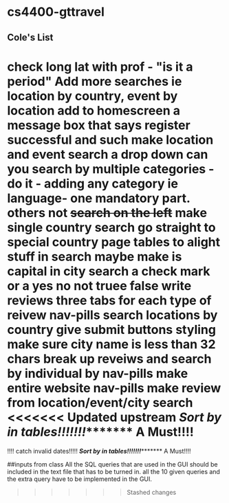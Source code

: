 # cs4400-gttravel

## Cole's List
check long lat with prof - "is it a period"
Add more searches ie location by country, event by location
add to homescreen a message box that says register successful and such
make location and event search a drop down
can you search by multiple categories - do it - adding any category ie language- one mandatory part. others not
~~search on the left~~
make single country search go straight to special country page
tables to alight stuff in search maybe
make is capital in city search a check mark or a yes no not truee false
write reviews three tabs for each type of reivew nav-pills
search locations by country
give submit buttons styling
make sure city name is less than 32 chars
break up reveiws and search by individual by nav-pills
make entire website nav-pills
make review from location/event/city search
<<<<<<< Updated upstream
***********Sort by in tables!!!!!!!****************** A Must!!!!
=======
!!!! catch invalid dates!!!!!
***********Sort by in tables!!!!!!!****************** A Must!!!!

##inputs from class
All the SQL queries that are used in the GUI should be included in the text file that has to be turned in.
all the 10 given queries and the extra query have to be implemented in the GUI.

>>>>>>> Stashed changes

